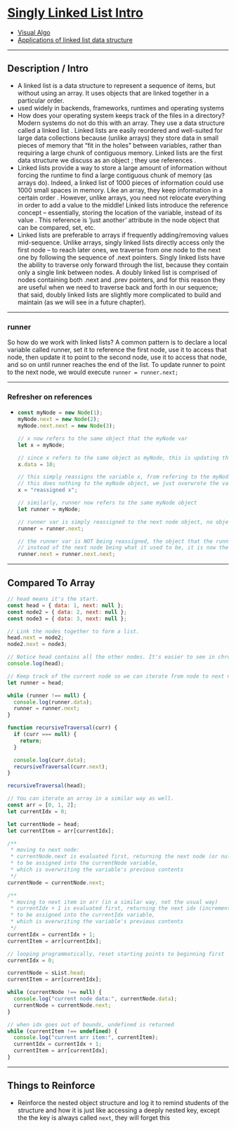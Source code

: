 # [Singly Linked List Intro](./index.js)

- [Visual Algo](https://visualgo.net/en)
- [Applications of linked list data structure](https://www.geeksforgeeks.org/applications-of-linked-list-data-structure/)

---

## Description / Intro

- A linked list is a data structure to represent a sequence of items, but without using an array. It uses objects that are linked together in a particular order.
- used widely in backends, frameworks, runtimes and operating systems
- How does your operating system keeps track of the files in a directory? Modern systems do not do this with an array. They use a data structure called a linked list . Linked lists are easily reordered and well-suited for large data collections because (unlike arrays) they store data in small pieces of memory that “fit in the holes” between variables, rather than requiring a large chunk of contiguous memory. Linked lists are the first data structure we discuss as an object ; they use references .
- Linked lists provide a way to store a large amount of information without forcing the runtime to find a large contiguous chunk of memory (as arrays do). Indeed, a linked list of 1000 pieces of information could use 1000 small spaces in memory. Like an array, they keep information in a certain order . However, unlike arrays, you need not relocate everything in order to add a value to the middle! Linked lists introduce the reference concept – essentially, storing the location of the variable, instead of its value . This reference is ‘just another’ attribute in the node object that can be compared, set, etc.
- Linked lists are preferable to arrays if frequently adding/removing values mid-sequence. Unlike arrays, singly linked lists directly access only the first node – to reach later ones, we traverse from one node to the next one by following the sequence of .next pointers. Singly linked lists have the ability to traverse only forward through the list, because they contain only a single link between nodes. A doubly linked list is comprised of nodes containing both .next and .prev pointers, and for this reason they are useful when we need to traverse back and forth in our sequence; that said, doubly linked lists are slightly more complicated to build and maintain (as we will see in a future chapter).

---

### runner

So how do we work with linked lists? A common pattern is to declare a local variable called runner, set it to reference the first node, use it to access that node, then update it to point to the second node, use it to access that node, and so on until runner reaches the end of the list. To update runner to point to the next node, we would execute `runner = runner.next;`

---

### Refresher on references

- ```js
  const myNode = new Node(1);
  myNode.next = new Node(2);
  myNode.next.next = new Node(3);

  // x now refers to the same object that the myNode var
  let x = myNode;

  // since x refers to the same object as myNode, this is updating the same object by "reference"
  x.data = 10;

  // this simply reassigns the variable x, from refering to the myNode object to now being a string
  // this does nothing to the myNode object, we just overwrote the value of the x variable
  x = "reassigned x";

  // similarly, runner now refers to the same myNode object
  let runner = myNode;

  // runner var is simply reassigned to the next node object, no object was updated because it is just reassigning a var
  runner = runner.next;

  // the runner var is NOT being reassigned, the object that the runner var refers to is having it's next key UPDATED by reference
  // instead of the next node being what it used to be, it is now the next next node (old next is skipped now)
  runner.next = runner.next.next;
  ```

---

## Compared To Array

```js
// head means it's the start.
const head = { data: 1, next: null };
const node2 = { data: 2, next: null };
const node3 = { data: 3, next: null };

// Link the nodes together to form a list.
head.next = node2;
node2.next = node3;

// Notice head contains all the other nodes. It's easier to see in chrome.
console.log(head);

// Keep track of the current node so we can iterate from node to next node.
let runner = head;

while (runner !== null) {
  console.log(runner.data);
  runner = runner.next;
}

function recursiveTraversal(curr) {
  if (curr === null) {
    return;
  }

  console.log(curr.data);
  recursiveTraversal(curr.next);
}

recursiveTraversal(head);

// You can iterate an array in a similar way as well.
const arr = [0, 1, 2];
let currentIdx = 0;

let currentNode = head;
let currentItem = arr[currentIdx];

/**
 * moving to next node:
 * currentNode.next is evaluated first, returning the next node (or null if no next)
 * to be assigned into the currentNode variable,
 * which is overwriting the variable's previous contents
 */
currentNode = currentNode.next;

/**
 * moving to next item in arr (in a similar way, not the usual way)
 * currentIdx + 1 is evaluated first, returning the next idx (incremented by 1)
 * to be assigned into the currentIdx variable,
 * which is overwriting the variable's previous contents
 */
currentIdx = currentIdx + 1;
currentItem = arr[currentIdx];

// looping programmatically, reset starting points to beginning first
currentIdx = 0;

currentNode = sList.head;
currentItem = arr[currentIdx];

while (currentNode !== null) {
  console.log("current node data:", currentNode.data);
  currentNode = currentNode.next;
}

// when idx goes out of bounds, undefined is returned
while (currentItem !== undefined) {
  console.log("current arr item:", currentItem);
  currentIdx = currentIdx + 1;
  currentItem = arr[currentIdx];
}
```

---

## Things to Reinforce

- Reinforce the nested object structure and log it to remind students of the structure and how it is just like accessing a deeply nested key, except the the key is always called `next`, they will forget this
